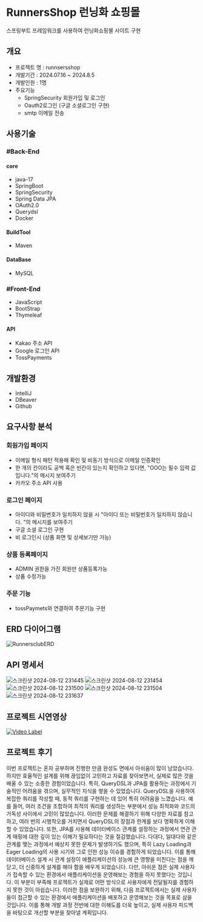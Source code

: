 # RunnersShop 런닝화 쇼핑몰
 스프링부트 프레임워크를 사용하여 런닝화쇼핑몰 사이트 구현

## 개요
- 프로젝트 명 : runnsersshop
- 개발기간 : 2024.07.16 ~ 2024.8.5
- 개발인원 :  1명
- 주요기능
   - SpringSecurity 회원가입 및 로그인
   - Oauth2로그인 (구글 소셜로그인 구현) 
   - smtp 이메일 전송
## 사용기술
### #Back-End
#### core
- java-17
- SpringBoot
- SpringSecurity
- Spring Data JPA
- OAuth2.0
- Querydsl
- Docker
#### BuildTool
- Maven
#### DataBase
- MySQL

### #Front-End
- JavaScript
- BootStrap
- Thymeleaf
#### API
- Kakao 주소 API
- Google 로그인 API
- TossPayments
  
## 개발환경
- IntelliJ
- DBeaver
- Github

## 요구사항 분석
 ### 회원가입 페이지
- 이메일 형식 패턴 적용해 확인 및 비동기 방식으로 이메일 인증확인
- 한 개의 칸이라도 공백 혹은 빈칸이 있는지 확인하고 있다면, "OOO는 필수 입력 값입니다."의 메시지 보여주기
- 카카오 주소 API 사용

### 로그인 페이지
- 아이디와 비밀번호가 일치하지 않을 시 "아이디 또는 비밀번호가 일치하지 않습니다. "의 메시지를 보여주기
- 구글 소셜 로그인 구현
- 비 로그인시 (상품 화면 및 상세보기만 가능)

### 상품 등록페이지
- ADMIN 권한을 가진 회원만 상품등록가능
- 상품 수정가능

### 주문 기능
- tossPaymets와 연결하여 주문기능 구현 

## ERD 다이어그램
![RunnersclubERD](https://github.com/user-attachments/assets/a21db42a-b02a-4c90-917a-006069e326ea)


## API 명세서

![스크린샷 2024-08-12 231445](https://github.com/user-attachments/assets/8e25a75b-2c11-4efa-88b7-6c07e4a3d6c9)
![스크린샷 2024-08-12 231454](https://github.com/user-attachments/assets/231b9029-ffdf-46c5-b21b-322ba6d851ed)
![스크린샷 2024-08-12 231500](https://github.com/user-attachments/assets/ae8d5d59-e543-4e6d-a6b4-72c51092fae1)
![스크린샷 2024-08-12 231504](https://github.com/user-attachments/assets/7e971e6d-dcd8-47ab-898b-35c619134b75)
![스크린샷 2024-08-12 231637](https://github.com/user-attachments/assets/5f1ee5d3-b82c-47ce-b1a3-3140581bcaae)



## 프로젝트 시연영상

[![Video Label](http://img.youtube.com/vi/rHHF39xR8lU/0.jpg)](https://youtu.be/rHHF39xR8lU)


## 프로젝트 후기
이번 프로젝트는 혼자 공부하며 진행한 만큼 완성도 면에서 아쉬움이 많이 남았습니다. 하지만 효율적인 설계를 위해 끊임없이 고민하고 자료를 찾아보면서, 실제로 많은 것을 배울 수 있는 소중한 경험이었습니다. 특히, QueryDSL과 JPA를 활용하는 과정에서 기술적인 어려움을 겪으며, 실무적인 지식을 쌓을 수 있었습니다.
QueryDSL을 사용하여 복잡한 쿼리를 작성할 때, 동적 쿼리를 구현하는 데 있어 특히 어려움을 느꼈습니다. 예를 들어, 여러 조건을 조합하여 최적의 쿼리를 생성하는 부분에서 성능 최적화와 코드의 가독성 사이에서 고민이 많았습니다. 이러한 문제를 해결하기 위해 다양한 자료를 참고하고, 여러 번의 시행착오를 거치면서 QueryDSL의 장점과 한계를 보다 명확하게 이해할 수 있었습니다.
또한, JPA를 사용해 데이터베이스 관계를 설정하는 과정에서 연관 관계 매핑에 대한 깊이 있는 이해가 필요하다는 것을 절감했습니다. 다대다, 일대다와 같은 관계를 맺는 과정에서 예상치 못한 문제가 발생하기도 했으며, 특히 Lazy Loading과 Eager Loading의 사용 시기와 그로 인한 성능 이슈를 경험하게 되었습니다. 이를 통해 데이터베이스 설계 시 관계 설정이 애플리케이션의 성능에 큰 영향을 미친다는 점을 깨닫고, 더 신중하게 설계를 해야 함을 배우게 되었습니다.
다만, 아쉬운 점은 실제 사용자가 접속할 수 있는 환경에서 애플리케이션을 운영해보는 경험을 하지 못했다는 것입니다. 이 부분이 부족해 프로젝트가 실제로 어떤 방식으로 사용자에게 전달될지를 경험하지 못한 것이 아쉽습니다. 이러한 점을 보완하기 위해, 다음 프로젝트에서는 실제 사용자들이 접근할 수 있는 환경에서 애플리케이션을 배포하고 운영해보는 것을 목표로 삼을 것입니다. 이를 통해 개발 과정 전반에 대한 이해도를 더욱 높이고, 실제 사용자 피드백을 바탕으로 개선할 부분을 찾아낼 계획입니다.



